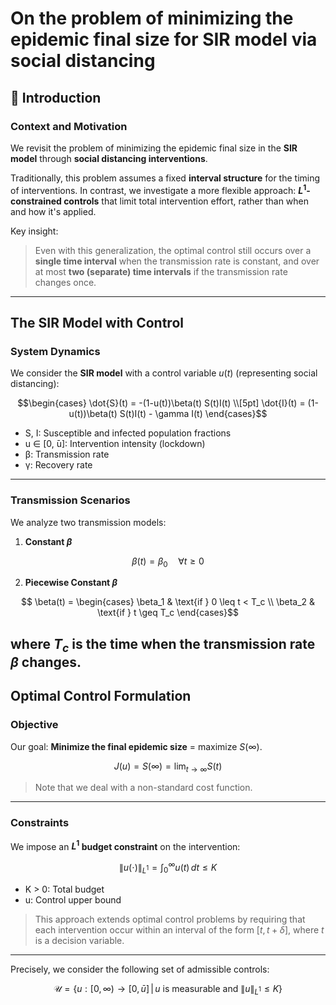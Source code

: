 # On the problem of minimizing the epidemic final size for SIR model via social distancing

## 📘 Introduction

### **Context and Motivation**

We revisit the problem of minimizing the epidemic final size in the **SIR model** through **social distancing interventions**.

Traditionally, this problem assumes a fixed **interval structure** for the timing of interventions. In contrast, we investigate a more flexible approach: **$L^1$-constrained controls** that limit total intervention effort, rather than when and how it's applied.

Key insight:

> Even with this generalization, the optimal control still occurs over a **single time interval** when the transmission rate is constant, and over at most **two (separate) time intervals** if the transmission rate changes once.
---


## The SIR Model with Control 

### **System Dynamics**

We consider the **SIR model** with a control variable $u(t)$ (representing social distancing):

```math
\begin{cases}
\dot{S}(t) = -(1-u(t))\beta(t) S(t)I(t) \\[5pt]
\dot{I}(t) = (1-u(t))\beta(t) S(t)I(t) - \gamma I(t)
\end{cases}
```

* S, I: Susceptible and infected population fractions
* u ∈ [0, ̄u]: Intervention intensity (lockdown)
* β: Transmission rate
* γ: Recovery rate
---

### **Transmission Scenarios**

We analyze two transmission models:

1. **Constant $\beta$**  

```math
   \beta(t) = \beta_0 \quad \forall t \geq 0
```

2. **Piecewise Constant $\beta$**

```math
   \beta(t) = \begin{cases}
   \beta_1 & \text{if } 0 \leq t < T_c \\
   \beta_2 & \text{if } t \geq T_c
   \end{cases}
```

where $T_c$ is the time when the transmission rate $\beta$ changes.
---

## Optimal Control Formulation

### **Objective**

Our goal: **Minimize the final epidemic size** = maximize $S(\infty)$.

```math
J(u) = S(\infty) = \lim_{t \to \infty} S(t)
```

> Note that we deal with a non-standard cost function.
---


### **Constraints**

We impose an **$L^1$ budget constraint** on the intervention:

```math
\|u(\cdot)\|_{L^1} = \int_0^{\infty} u(t) \, dt \leq K
```

* K > 0: Total budget
* u: Control upper bound

> This approach extends optimal control problems by requiring that each intervention occur within an interval of the form $[t, t + \delta]$, where $t$ is a decision variable.

---


Precisely, we consider the following set of admissible controls:

```math
\mathcal{U} = \{u : [0,\infty) \to [0,\bar{u}] \,|\, u \text{ is measurable and } \|u\|_{L^1} \leq K \}
```
